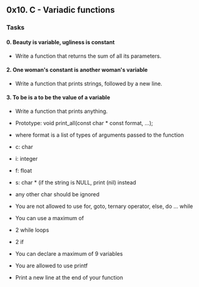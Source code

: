 ## 0x10. C - Variadic functions

### Tasks

#### 0. Beauty is variable, ugliness is constant

* Write a function that returns the sum of all its parameters.

#### 2. One woman's constant is another woman's variable

* Write a function that prints strings, followed by a new line.

#### 3. To be is a to be the value of a variable

* Write a function that prints anything.

* Prototype: void print_all(const char * const format, ...);
* where format is a list of types of arguments passed to the function
* c: char
* i: integer
* f: float
* s: char * (if the string is NULL, print (nil) instead
* any other char should be ignored

* You are not allowed to use for, goto, ternary operator, else, do ... while
* You can use a maximum of
* 2 while loops
* 2 if
* You can declare a maximum of 9 variables
* You are allowed to use printf
* Print a new line at the end of your function
